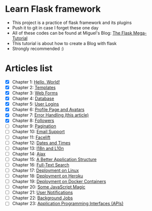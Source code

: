 # Learn Flask framework

- This project is a practice of flask framework and its plugins
- Push it to git in case I forget these one day
- All of these codes can be found at Miguel's Blog: [The Flask Mega-Tutorial](https://blog.miguelgrinberg.com/post/the-flask-mega-tutorial-part-i-hello-world)
- This tutorial is about how to create a Blog with flask
- Strongly recommended :)

# Articles list
- [x] Chapter 1: [Hello, World!](https://blog.miguelgrinberg.com/post/the-flask-mega-tutorial-part-i-hello-world)  
- [x] Chapter 2: [Templates](https://blog.miguelgrinberg.com/post/the-flask-mega-tutorial-part-ii-templates)  
- [x] Chapter 3: [Web Forms](https://blog.miguelgrinberg.com/post/the-flask-mega-tutorial-part-iii-web-forms)
- [x] Chapter 4: [Database](https://blog.miguelgrinberg.com/post/the-flask-mega-tutorial-part-iv-database)
- [x] Chapter 5: [User Logins](https://blog.miguelgrinberg.com/post/the-flask-mega-tutorial-part-v-user-logins)
- [x] Chapter 6: [Profile Page and Avatars](https://blog.miguelgrinberg.com/post/the-flask-mega-tutorial-part-vi-profile-page-and-avatars)
- [x] Chapter 7: [Error Handling (this article)](https://blog.miguelgrinberg.com/post/the-flask-mega-tutorial-part-vii-error-handling)  
- [x] Chapter 8: [Followers](https://blog.miguelgrinberg.com/post/the-flask-mega-tutorial-part-viii-followers)
- [ ] Chapter 9: [Pagination](https://blog.miguelgrinberg.com/post/the-flask-mega-tutorial-part-ix-pagination)
- [ ] Chapter 10: [Email Support]()
- [ ] Chapter 11: [Facelift]()
- [ ] Chapter 12: [Dates and Times]()
- [ ] Chapter 13: [I18n and L10n]()
- [ ] Chapter 14: [Ajax]()
- [ ] Chapter 15: [A Better Application Structure]()
- [ ] Chapter 16: [Full-Text Search]()
- [ ] Chapter 17: [Deployment on Linux]()
- [ ] Chapter 18: [Deployment on Heroku]()
- [ ] Chapter 19: [Deployment on Docker Containers]()
- [ ] Chapter 20: [Some JavaScript Magic]()
- [ ] Chapter 21: [User Notifications]()
- [ ] Chapter 22: [Background Jobs]()
- [ ] Chapter 23: [Application Programming Interfaces (APIs)]()  
